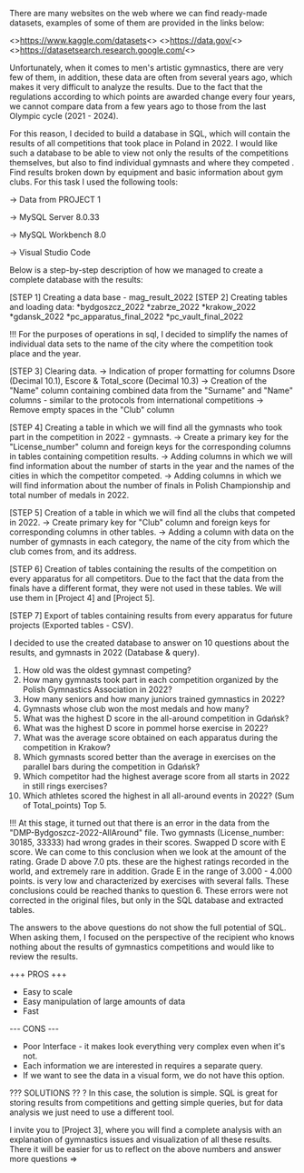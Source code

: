 There are many websites on the web where we can find ready-made datasets, examples of some of them are provided in the links below:

<>https://www.kaggle.com/datasets<>
<>https://data.gov/<>
<>https://datasetsearch.research.google.com/<>

Unfortunately, when it comes to men's artistic gymnastics, there are very few of them, in addition, these data are often from several years ago, which makes it very difficult to analyze the results. Due to the fact that the regulations according to which points are awarded change every four years, we cannot compare data from a few years ago to those from the last Olympic cycle (2021 - 2024).

For this reason, I decided to build a database in SQL, which will contain the results of all competitions that took place in Poland in 2022. I would like such a database to be able to view not only the results of the competitions themselves, but also to find individual gymnasts and where they competed . Find results broken down by equipment and basic information about gym clubs. For this task I used the following tools:

-> Data from PROJECT 1

-> MySQL Server 8.0.33

-> MySQL Workbench 8.0

-> Visual Studio Code 

Below is a step-by-step description of how we managed to create a complete database with the results:

[STEP 1] Creating a data base - mag_result_2022
[STEP 2] Creating tables and loading data:
*bydgoszcz_2022
*zabrze_2022
*krakow_2022
*gdansk_2022
*pc_apparatus_final_2022
*pc_vault_final_2022

!!! For the purposes of operations in sql, I decided to simplify the names of individual data sets to the name of the city where the competition took place and the year.

[STEP 3] Clearing data.
-> Indication of proper formatting for columns Dsore (Decimal 10.1), Escore & Total_score (Decimal 10.3)
-> Creation of the "Name" column containing combined data from the "Surname" and "Name" columns - similar to the protocols from international competitions
-> Remove empty spaces in the "Club" column

[STEP 4] Creating a table in which we will find all the gymnasts who took part in the competition in 2022 - gymnasts.
-> Create a primary key for the "License_number" column and foreign keys for the corresponding columns in tables containing competition results.
-> Adding columns in which we will find information about the number of starts in the year and the names of the cities in which the competitor competed.
-> Adding columns in which we will find information about the number of finals in Polish Championship and total number of medals in 2022.

[STEP 5] Creation of a table in which we will find all the clubs that competed in 2022.
-> Create primary key for "Club" column and foreign keys for corresponding columns in other tables.
-> Adding a column with data on the number of gymnasts in each category, the name of the city from which the club comes from, and its address.

[STEP 6] Creation of tables containing the results of the competition on every apparatus for all competitors. Due to the fact that the data from the finals have a different format, they were not used in these tables. We will use them in [Project 4] and [Project 5].

[STEP 7] Export of tables containing results from every apparatus for future projects (Exported tables - CSV).

I decided to use the created database to answer on 10 questions about the results, and gymnasts in 2022 (Database & query).

1. How old was the oldest gymnast competing?
2. How many gymnasts took part in each competition organized by the Polish Gymnastics Association in 2022?
3. How many seniors and how many juniors trained gymnastics in 2022?
4. Gymnasts whose club won the most medals and how many?
5. What was the highest D score in the all-around competition in Gdańsk?
6. What was the highest D score in pommel horse exercise in 2022?
7. What was the average score obtained on each apparatus during the competition in Krakow?
8. Which gymnasts scored better than the average in exercises on the parallel bars during the competition in Gdańsk?
9. Which competitor had the highest average score from all starts in 2022 in still rings exercises?
10. Which athletes scored the highest in all all-around events in 2022? (Sum of Total_points) Top 5.

!!! At this stage, it turned out that there is an error in the data from the "DMP-Bydgoszcz-2022-AllAround" file. Two gymnasts (License_number: 30185, 33333) had wrong grades in their scores. Swapped D score with E score. We can come to this conclusion when we look at the amount of the rating. Grade D above 7.0 pts. these are the highest ratings recorded in the world, and extremely rare in addition. Grade E in the range of 3.000 - 4.000 points. is very low and characterized by exercises with several falls. These conclusions could be reached thanks to question 6. These errors were not corrected in the original files, but only in the SQL database and extracted tables. 

The answers to the above questions do not show the full potential of SQL. When asking them, I focused on the perspective of the recipient who knows nothing about the results of gymnastics competitions and would like to review the results.

+++ PROS +++
+ Easy to scale
+ Easy manipulation of large amounts of data
+ Fast

--- CONS ---
- Poor Interface - it makes look everything very complex even when it's not.
- Each information we are interested in requires a separate query.
- If we want to see the data in a visual form, we do not have this option.

??? SOLUTIONS ??
? In this case, the solution is simple. SQL is great for storing results from competitions and getting simple queries, but for data analysis we just need to use a different tool.

I invite you to [Project 3], where you will find a complete analysis with an explanation of gymnastics issues and visualization of all these results. There it will be easier for us to reflect on the above numbers and answer more questions =>
